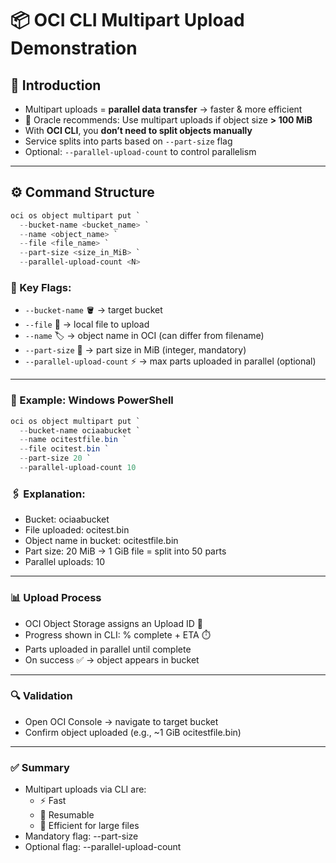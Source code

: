# 📦 OCI CLI Multipart Upload Demonstration

## 🚀 Introduction
- Multipart uploads = **parallel data transfer** → faster & more efficient  
- 🔑 Oracle recommends: Use multipart uploads if object size **> 100 MiB**  
- With **OCI CLI**, you **don’t need to split objects manually**  
- Service splits into parts based on `--part-size` flag  
- Optional: `--parallel-upload-count` to control parallelism  

---

## ⚙️ Command Structure

```powershell
oci os object multipart put `
  --bucket-name <bucket_name> `
  --name <object_name> `
  --file <file_name> `
  --part-size <size_in_MiB> `
  --parallel-upload-count <N>
```

### 🔑 Key Flags:

- `--bucket-name` 🪣 → target bucket
- `--file` 📂 → local file to upload
- `--name` 🏷️ → object name in OCI (can differ from filename)
- `--part-size` 📏 → part size in MiB (integer, mandatory)
- `--parallel-upload-count` ⚡ → max parts uploaded in parallel (optional)

---

### 📝 Example: Windows PowerShell

```powershell
oci os object multipart put `
  --bucket-name ociaabucket `
  --name ocitestfile.bin `
  --file ocitest.bin `
  --part-size 20 `
  --parallel-upload-count 10
```

### 🖇️ Explanation:

- Bucket: ociaabucket
- File uploaded: ocitest.bin
- Object name in bucket: ocitestfile.bin
- Part size: 20 MiB → 1 GiB file = split into 50 parts
- Parallel uploads: 10

---

### 📊 Upload Process
- OCI Object Storage assigns an Upload ID 🔑
- Progress shown in CLI: % complete + ETA ⏱️
- Parts uploaded in parallel until complete
- On success ✅ → object appears in bucket

---

### 🔍 Validation
- Open OCI Console → navigate to target bucket
- Confirm object uploaded (e.g., ~1 GiB ocitestfile.bin)

---

### ✅ Summary
- Multipart uploads via CLI are:
  - ⚡ Fast
  - 🔄 Resumable
  - 📐 Efficient for large files
- Mandatory flag: --part-size
- Optional flag: --parallel-upload-count
